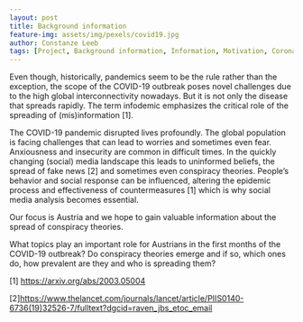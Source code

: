 ```yaml
---
layout: post
title: Background information
feature-img: assets/img/pexels/covid19.jpg
author: Constanze Leeb
tags: [Project, Background information, Information, Motivation, Corona, COVID-19]
---
```


Even though, historically, pandemics seem to be the rule rather than the exception, the scope of the COVID-19 outbreak poses novel challenges due to the high global interconnectivity nowadays. But it is not only the disease that spreads rapidly. The term infodemic emphasizes the critical role of the spreading of (mis)information [1]. 


The COVID-19 pandemic disrupted lives profoundly. The global population is facing challenges that can lead to worries and sometimes even fear. Anxiousness and insecurity are common in difficult times. In the quickly changing (social) media landscape this leads to uninformed beliefs, the spread of fake news [2] and sometimes even conspiracy theories. People’s behavior and social response can be influenced, altering the epidemic process and effectiveness of countermeasures [1] which is why social media analysis becomes essential. 


Our focus is Austria and we hope to gain valuable information about the spread of conspiracy theories. 


What topics play an important role for Austrians in the first months of the COVID-19 outbreak? Do conspiracy theories emerge and if so, which ones do, how prevalent are they and who is spreading them?


[1] <https://arxiv.org/abs/2003.05004>

[2]<https://www.thelancet.com/journals/lancet/article/PIIS0140-6736(19)32526-7/fulltext?dgcid=raven_jbs_etoc_email>
